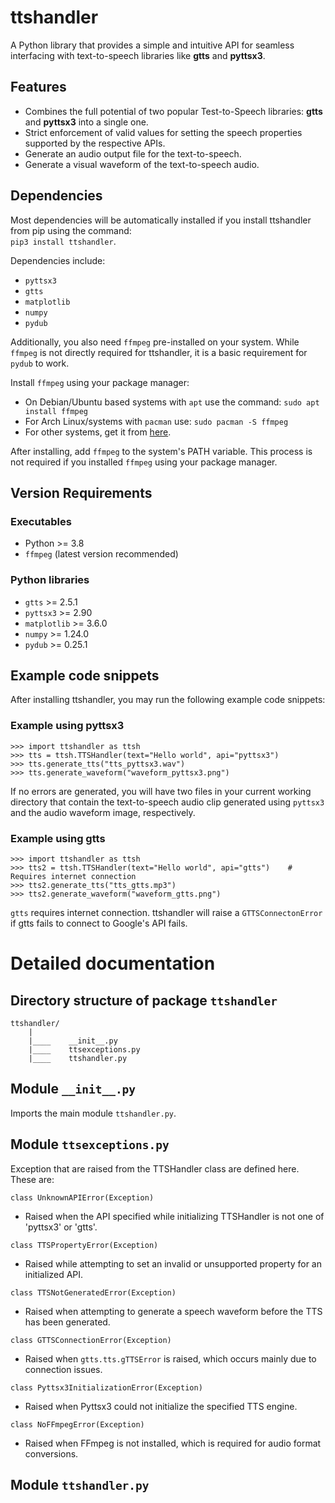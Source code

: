 # ttshandler
A Python library that provides a simple and intuitive API for seamless interfacing with text-to-speech libraries like **gtts** and **pyttsx3**.

## Features
* Combines the full potential of two popular Test-to-Speech libraries: **gtts** and **pyttsx3** into a single one.
* Strict enforcement of valid values for setting the speech properties supported by the respective APIs.
* Generate an audio output file for the text-to-speech.
* Generate a visual waveform of the text-to-speech audio.

## Dependencies
Most dependencies will be automatically installed if you install ttshandler from pip using the command:    
```pip3 install ttshandler```.

Dependencies include:
* ```pyttsx3```
* ```gtts```
* ```matplotlib```
* ```numpy```
* ```pydub```

Additionally, you also need ```ffmpeg``` pre-installed on your system. While ```ffmpeg``` is not directly
required for ttshandler, it is a basic requirement for ```pydub``` to work.   

Install ```ffmpeg``` using your package manager:
* On Debian/Ubuntu based systems with ```apt``` use the command: ```sudo apt install ffmpeg```
* For Arch Linux/systems with ```pacman``` use: ```sudo pacman -S ffmpeg```
* For other systems, get it from [here](https://www.ffmpeg.org/download.html).

After installing, add ```ffmpeg``` to the system's PATH variable. This process is not required if you
installed ```ffmpeg``` using your package manager.    


## Version Requirements
### Executables
* Python >= 3.8
* ```ffmpeg``` (latest version recommended)
### Python libraries
* ```gtts``` >= 2.5.1
* ```pyttsx3``` >= 2.90
* ```matplotlib``` >= 3.6.0
* ```numpy``` >= 1.24.0
* ```pydub``` >= 0.25.1

## Example code snippets
After installing ttshandler, you may run the following example code snippets:
### Example using pyttsx3
```
>>> import ttshandler as ttsh
>>> tts = ttsh.TTSHandler(text="Hello world", api="pyttsx3")
>>> tts.generate_tts("tts_pyttsx3.wav")
>>> tts.generate_waveform("waveform_pyttsx3.png")
```
If no errors are generated, you will have two files in your current working directory that contain
the text-to-speech audio clip generated using ```pyttsx3``` and the audio waveform image, respectively.

### Example using gtts
```
>>> import ttshandler as ttsh
>>> tts2 = ttsh.TTSHandler(text="Hello world", api="gtts")    # Requires internet connection
>>> tts2.generate_tts("tts_gtts.mp3")
>>> tts2.generate_waveform("waveform_gtts.png")
```
```gtts``` requires internet connection. ttshandler will raise a ```GTTSConnectonError``` if gtts fails to connect to Google's API fails.


# Detailed documentation

## Directory structure of package ```ttshandler```
```
ttshandler/
    |
    |____    __init__.py
    |____    ttsexceptions.py
    |____    ttshandler.py
```

## Module ```__init__.py```
Imports the main module ```ttshandler.py```.

## Module ```ttsexceptions.py```
Exception that are raised from the TTSHandler class are defined here. These are:

```class UnknownAPIError(Exception)```
* Raised when the API specified while initializing TTSHandler is not one of 'pyttsx3' or 'gtts'.

```class TTSPropertyError(Exception)```
* Raised while attempting to set an invalid or unsupported property for an initialized API.

```class TTSNotGeneratedError(Exception)```
* Raised when attempting to generate a speech waveform before the TTS has been generated.

```class GTTSConnectionError(Exception)```
* Raised when ```gtts.tts.gTTSError``` is raised, which occurs mainly due to connection issues.

```class Pyttsx3InitializationError(Exception)```
* Raised when Pyttsx3 could not initialize the specified TTS engine.

```class NoFFmpegError(Exception)```
* Raised when FFmpeg is not installed, which is required for audio format conversions.

## Module ```ttshandler.py```

